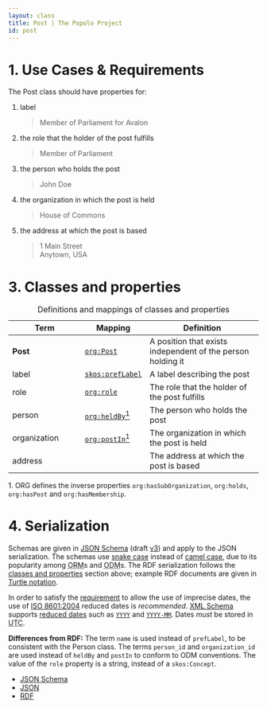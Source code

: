 ```yaml
---
layout: class
title: Post | The Popolo Project
id: post
---
```


<h1 id="use-cases-and-requirements">1. Use Cases &amp; Requirements</h1>

The Post class should have properties for:

1. label

    > Member of Parliament for Avalon

1. the role that the holder of the post fulfills

    > Member of Parliament

1. the person who holds the post

    > John Doe

1. the organization in which the post is held

    > House of Commons

1. the address at which the post is based

    > 1 Main Street  
    Anytown, USA

<h1 id="classes-and-properties">3. Classes and properties</h1>

<table>
  <caption>Definitions and mappings of classes and properties</caption>
  <thead>
    <tr>
      <th width="130">Term</th>
      <th>Mapping</th>
      <th>Definition</th>
    </tr>
  </thead>
  <tbody>
    <tr id="org:Post">
      <td><strong>Post</strong></td>
      <td><code><a href="http://www.w3.org/TR/vocab-org/#org:Post" title="http://www.w3.org/ns/org#Post">org:Post</a></code></td>
      <td>A position that exists independent of the person holding it</td>
    </tr>
    <tr id="skos:prefLabel2">
      <td>label</td>
      <td><code><a href="http://www.w3.org/TR/skos-reference/#labels" title="http://www.w3.org/2004/02/skos/core#prefLabel">skos:prefLabel</a></code></td>
      <td>A label describing the post</td>
    </tr>
    <tr id="org:role-Post">
      <td>role</td>
      <td><code><a href="http://www.w3.org/TR/vocab-org/#org:role" title="http://www.w3.org/ns/org#role">org:role</a></code></td>
      <td>The role that the holder of the post fulfills</td>
    </tr>
    <tr id="org:heldBy">
      <td>person</td>
      <td><code><a href="http://www.w3.org/TR/vocab-org/#org:heldBy" title="http://www.w3.org/ns/org#heldBy">org:heldBy</a></code><a href="#note1"><sup>1</sup></a></td>
      <td>The person who holds the post</td>
    </tr>
    <tr id="org:postIn">
      <td>organization</td>
      <td><code><a href="http://www.w3.org/TR/vocab-org/#org:postIn" title="http://www.w3.org/ns/org#postIn">org:postIn</a></code><a href="#note1"><sup>1</sup></a></td>
      <td>The organization in which the post is held</td>
    </tr>
    <tr>
      <td>address</td>
      <td></td>
      <td>The address at which the post is based</td>
    </tr>
  </tbody>
</table>

<p class="note" id="note1">1. ORG defines the inverse properties <code>org:hasSubOrganization</code>, <code>org:holds</code>, <code>org:hasPost</code> and <code>org:hasMembership</code>.</p>

<h1 id="serialization">4. Serialization</h1>

Schemas are given in [JSON Schema](http://json-schema.org/) (draft [v3](http://tools.ietf.org/html/draft-zyp-json-schema-03)) and apply to the JSON serialization. The schemas use [snake case](http://en.wikipedia.org/wiki/Snake_case) instead of [camel case](http://en.wikipedia.org/wiki/CamelCase), due to its popularity among <abbr title="object-relational mapper">ORM</abbr>s and <abbr title="object-document mapper">ODM</abbr>s. The RDF serialization follows the [classes and properties](#classes-and-properties) section above; example RDF documents are given in [Turtle notation](http://www.w3.org/TeamSubmission/turtle/).

In order to satisfy the [requirement](#use-cases-and-requirements) to allow the use of imprecise dates, the use of [ISO 8601:2004](http://www.iso.org/iso/catalogue_detail?csnumber=40874) reduced dates is <em class="rfc2119">recommended</em>. [XML Schema](http://www.w3.org/XML/Schema.html) supports [reduced dates](http://www.w3.org/TR/xmlschema-2/#truncatedformats) such as [`YYYY`](http://www.w3.org/TR/xmlschema-2/#gYear) and [`YYYY-MM`](http://www.w3.org/TR/xmlschema-2/#gYearMonth). Dates <em class="rfc2119">must</em> be stored in <abbr title="Coordinated Universal Time">UTC</abbr>.

**Differences from RDF:** The term `name` is used instead of `prefLabel`, to be consistent with the Person class. The terms `person_id` and `organization_id` are used instead of `heldBy` and `postIn` to conform to ODM conventions. The value of the `role` property is a string, instead of a `skos:Concept`.

<ul class="nav nav-tabs">
  <li><a href="#post-schema">JSON Schema</a></li>
  <li class="active"><a href="#post-json">JSON</a></li>
  <li><a href="#post-rdf">RDF</a></li>
</ul>

<div class="tab-content">
  <div class="tab-pane" id="post-schema" data-url="/schemas/post.json"></div>
  <div class="tab-pane active" id="post-json" data-url="/examples/post.json"></div>
  <div class="tab-pane" id="post-rdf" data-url="/examples/post.ttl"></div>
</div>

